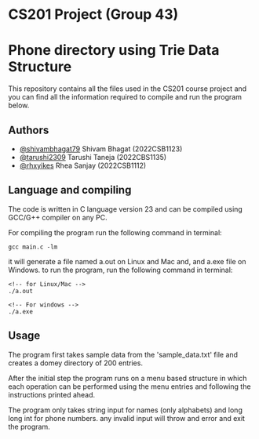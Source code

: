 # CS201 Project (Group 43)

# Phone directory using Trie Data Structure

This repository contains all the files used in the CS201 course project and you can find all the information required to compile and run the program below.

## Authors

- [@shivambhagat79](https://www.github.com/shivambhagat79) Shivam Bhagat (2022CSB1123)
- [@tarushi2309](https://www.github.com/tarushi2309) Tarushi Taneja (2022CBS1135)
- [@rhxyikes](https://www.github.com/rhxyikes) Rhea Sanjay (2022CSB1112)

## Language and compiling

The code is written in C language version 23 and can be compiled using GCC/G++ compiler on any PC.

For compiling the program run the following command in terminal:

```
gcc main.c -lm
```

it will generate a file named a.out on Linux and Mac and, and a.exe file on Windows. to run the program, run the following command in terminal:

```
<!-- for Linux/Mac -->
./a.out

<!-- For windows -->
./a.exe
```

## Usage

The program first takes sample data from the 'sample_data.txt' file and creates a domey directory of 200 entries.

After the initial step the program runs on a menu based structure in which each operation can be performed using the menu entries and following the instructions printed ahead.

The program only takes string input for names (only alphabets) and long long int for phone numbers. any invalid input will throw and error and exit the program.
